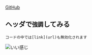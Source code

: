 [GitHub](https://github.com/)

## ヘッダで`強調`してみる

```
コードの中では[link](url)も無効化されます
```

![いい感じ](https://avatars.githubusercontent.com/u/43694794?v=4)